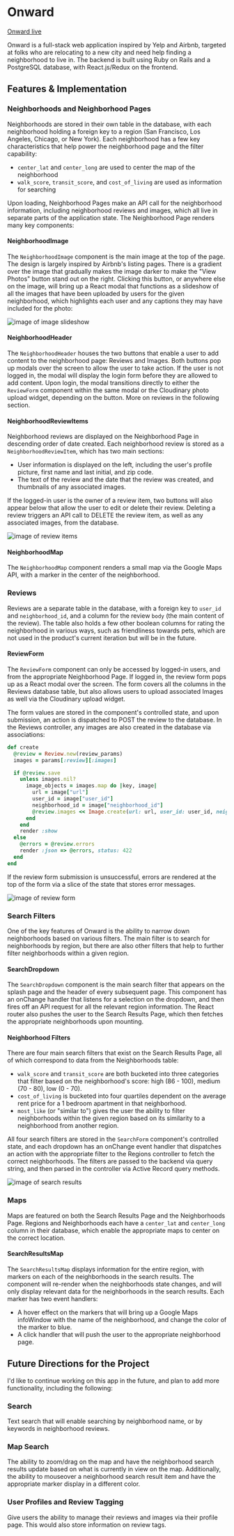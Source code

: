 # Onward

[Onward live][heroku]

[heroku]: https://fsp-onward.herokuapp.com/#/

Onward is a full-stack web application inspired by Yelp and Airbnb, targeted at folks
who are relocating to a new city and need help finding a neighborhood to
live in.  The backend is built using Ruby on Rails and a PostgreSQL database, with React.js/Redux on the frontend.  

## Features & Implementation

### Neighborhoods and Neighborhood Pages

Neighborhoods are stored in their own table in the database, with each neighborhood holding a foreign key to a region (San Francisco, Los Angeles, Chicago, or New York). Each neighborhood has a few key characteristics that help power the neighborhood page and the filter capability:
  + `center_lat` and `center_long` are used to center the map of the neighborhood
  + `walk_score`, `transit_score`, and `cost_of_living` are used as information for searching

Upon loading, Neighborhood Pages make an API call for the neighborhood information, including neighborhood reviews and images, which all live in separate parts of the application state.  The Neighborhood Page renders many key components:

#### NeighborhoodImage
The `NeighborhoodImage` component is the main image at the top of the page. The design is largely inspired by Airbnb's listing pages. There is a gradient over the image that gradually makes the image darker to make the "View Photos" button stand out on the right.  Clicking this button, or anywhere else on the image, will bring up a React modal that functions as a slideshow of all the images that have been uploaded by users for the given neighborhood, which highlights each user and any captions they may have included for the photo:

![image of image slideshow](docs/screenshots/image_slideshow.png)

#### NeighborhoodHeader
The `NeighborhoodHeader` houses the two buttons that enable a user to add content to the neighborhood page: Reviews and Images. Both buttons pop up modals over the screen to allow the user to take action.  If the user is not logged in, the modal will display the login form before they are allowed to add content.  Upon login, the modal transitions directly to either the `ReviewForm` component within the same modal or the Cloudinary photo upload widget, depending on the button.  More on reviews in the following section.

#### NeighborhoodReviewItems
Neighborhood reviews are displayed on the Neighborhood Page in descending order of date created. Each neighborhood review is stored as a `NeighborhoodReviewItem`, which has two main sections:
  + User information is displayed on the left, including the user's profile picture, first name and last initial, and zip code.
  + The text of the review and the date that the review was created, and thumbnails of any associated images.

If the logged-in user is the owner of a review item, two buttons will also appear below that allow the user to edit or delete their review. Deleting a review triggers an API call to DELETE the review item, as well as any associated images, from the database.

![image of review items](docs/screenshots/review_items.png)

#### NeighborhoodMap
The `NeighborhoodMap` component renders a small map via the Google Maps API, with a marker in the center of the neighborhood.

### Reviews
Reviews are a separate table in the database, with a foreign key to `user_id` and `neighborhood_id`, and a column for the review `body` (the main content of the review). The table also holds a few other boolean columns for rating the neighborhood in various ways, such as friendliness towards pets, which are not used in the product's current iteration but will be in the future.

#### ReviewForm
The `ReviewForm` component can only be accessed by logged-in users, and from the appropriate Neighborhood Page.  If logged in, the review form pops up as a React modal over the screen. The form covers all the columns in the Reviews database table, but also allows users to upload associated Images as well via the Cloudinary upload widget.  

The form values are stored in the component's controlled state, and upon submission, an action is dispatched to POST the review to the database.  In the Reviews controller, any images are also created in the database via associations:

```ruby
def create
  @review = Review.new(review_params)
  images = params[:review][:images]

  if @review.save
    unless images.nil?
      image_objects = images.map do |key, image|
        url = image["url"]
        user_id = image["user_id"]
        neighborhood_id = image["neighborhood_id"]
        @review.images << Image.create(url: url, user_id: user_id, neighborhood_id: neighborhood_id)
      end
    end
    render :show
  else
    @errors = @review.errors
    render :json => @errors, status: 422
  end
end
```

If the review form submission is unsuccessful, errors are rendered at the top of the form via a slice of the state that stores error messages.

![image of review form](docs/screenshots/review_form.png)

### Search Filters
One of the key features of Onward is the ability to narrow down neighborhoods based on various filters.  The main filter is to search for neighborhoods by region, but there are also other filters that help to further filter neighborhoods within a given region.

#### SearchDropdown
The `SearchDropdown` component is the main search filter that appears on the splash page and the header of every subsequent page. This component has an onChange handler that listens for a selection on the dropdown, and then fires off an API request for all the relevant region information.  The React router also pushes the user to the Search Results Page, which then fetches the appropriate neighborhoods upon mounting.

#### Neighborhood Filters
There are four main search filters that exist on the Search Results Page, all of which correspond to data from the Neighborhoods table:
  + `walk_score` and `transit_score` are both bucketed into three categories that filter based on the neighborhood's score: high (86 - 100), medium (70 - 80), low (0 - 70).
  + `cost_of_living` is bucketed into four quartiles dependent on the average rent price for a 1 bedroom apartment in that neighborhood.
  + `most_like` (or "similar to") gives the user the ability to filter neighborhoods within the given region based on its similarity to a neighborhood from another region.

All four search filters are stored in the `SearchForm` component's controlled state, and each dropdown has an onChange event handler that dispatches an action with the appropriate filter to the Regions controller to fetch the correct neighborhoods. The filters are passed to the backend via query string, and then parsed in the controller via Active Record query methods.

![image of search results](docs/screenshots/search_results.png)

### Maps
Maps are featured on both the Search Results Page and the Neighborhoods Page. Regions and Neighborhoods each have a `center_lat` and `center_long` column in their database, which enable the appropriate maps to center on the correct location.

#### SearchResultsMap
The `SearchResultsMap` displays information for the entire region, with markers on each of the neighborhoods in the search results. The component will re-render when the neighborhoods state changes, and will only display relevant data for the neighborhoods in the search results.  Each marker has two event handlers:
  + A hover effect on the markers that will bring up a Google Maps infoWindow with the name of the neighborhood, and change the color of the marker to blue.
  + A click handler that will push the user to the appropriate neighborhood page.

## Future Directions for the Project

I'd like to continue working on this app in the future, and plan to add more functionality, including the following:

### Search

Text search that will enable searching by neighborhood name, or by keywords in neighborhood reviews.

### Map Search

The ability to zoom/drag on the map and have the neighborhood search results update based on what is currently in view on the map.  Additionally, the ability to mouseover a neighborhood search result item and have the appropriate marker display in a different color.

### User Profiles and Review Tagging

Give users the ability to manage their reviews and images via their profile page. This would also store information on review tags.
